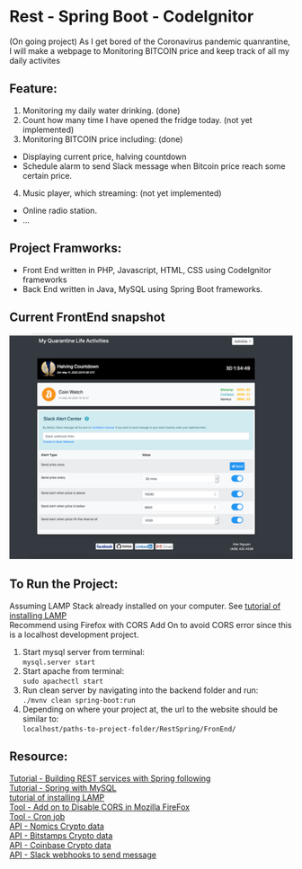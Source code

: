 # Rest - Spring Boot - CodeIgnitor
(On going project)
As I get bored of the Coronavirus pandemic quanrantine, I will make a webpage to Monitoring BITCOIN price and keep track of all my daily activites

## Feature:
1. Monitoring my daily water drinking. (done)
2. Count how many time I have opened the fridge today. (not yet implemented)
3. Monitoring BITCOIN price including: (done)
-  Displaying current price, halving countdown 
-  Schedule alarm to send Slack message when Bitcoin price reach some certain price.
4. Music player, which streaming: (not yet implemented)
-  Online radio station. 
- ...

## Project Framworks:
  - Front End written in PHP, Javascript, HTML, CSS using CodeIgnitor frameworks
  - Back End written in Java, MySQL using Spring Boot frameworks.
  
## Current FrontEnd snapshot

![Snapshot of current front end](FrontEnd/images/current-front-end.jpg)


## To Run the Project:
  Assuming LAMP Stack already installed on your computer. See [tutorial of installing LAMP](https://www.digitalocean.com/community/tutorials/how-to-install-linux-apache-mysql-php-lamp-stack-ubuntu-18-04) <br/>
  Recommend using Firefox with CORS Add On to avoid CORS error since this is a localhost development project.
  1. Start mysql server from terminal: <br/>
    ```mysql.server start```
  2. Start apache from terminal:<br/>
    ```sudo apachectl start```
  3. Run clean server by navigating into the backend folder and run: <br/>
    ``` ./mvnv clean spring-boot:run ```
  4. Depending on where your project at, the url to the website should be similar to: <br/>
    ``` localhost/paths-to-project-folder/RestSpring/FronEnd/ ```

## Resource:<br/>
[Tutorial - Building REST services with Spring following](https://spring.io/guides/tutorials/rest/) <br/>
[Tutorial - Spring with MySQL](https://spring.io/guides/gs/accessing-data-mysql/) <br/>
[tutorial of installing LAMP](https://www.digitalocean.com/community/tutorials/how-to-install-linux-apache-mysql-php-lamp-stack-ubuntu-18-04) <br/>
[Tool - Add on to Disable CORS in Mozilla FireFox](https://addons.mozilla.org/en-US/firefox/addon/cors-everywhere/)<br/>
[Tool - Cron job](https://medium.com/better-programming/https-medium-com-ratik96-scheduling-jobs-with-crontab-on-macos-add5a8b26c30) <br/>
[API - Nomics Crypto data](http://docs.nomics.com)<br/>
[API - Bitstamps Crypto data](https://www.bitstamp.net/api/)<br/>
[API - Coinbase Crypto data](https://api.coinbase.com/v2/)<br/>
[API - Slack webhooks to send message](https://api.slack.com/tutorials/slack-apps-hello-world)<br/>

  
  
